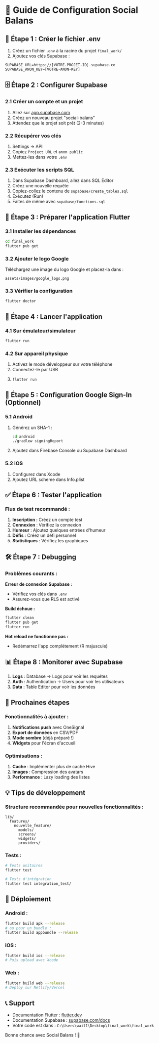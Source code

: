 # 🚀 Guide de Configuration Social Balans

## 📝 Étape 1 : Créer le fichier .env

1. Créez un fichier `.env` à la racine du projet `final_work/`
2. Ajoutez vos clés Supabase :

```
SUPABASE_URL=https://[VOTRE-PROJET-ID].supabase.co
SUPABASE_ANON_KEY=[VOTRE-ANON-KEY]
```

## 🗄️ Étape 2 : Configurer Supabase

### 2.1 Créer un compte et un projet
1. Allez sur [app.supabase.com](https://app.supabase.com)
2. Créez un nouveau projet "social-balans"
3. Attendez que le projet soit prêt (2-3 minutes)

### 2.2 Récupérer vos clés
1. Settings → API
2. Copiez `Project URL` et `anon public`
3. Mettez-les dans votre `.env`

### 2.3 Exécuter les scripts SQL
1. Dans Supabase Dashboard, allez dans SQL Editor
2. Créez une nouvelle requête
3. Copiez-collez le contenu de `supabase/create_tables.sql`
4. Exécutez (Run)
5. Faites de même avec `supabase/functions.sql`

## 📱 Étape 3 : Préparer l'application Flutter

### 3.1 Installer les dépendances
```bash
cd final_work
flutter pub get
```

### 3.2 Ajouter le logo Google
Téléchargez une image du logo Google et placez-la dans :
```
assets/images/google_logo.png
```

### 3.3 Vérifier la configuration
```bash
flutter doctor
```

## 🏃 Étape 4 : Lancer l'application

### 4.1 Sur émulateur/simulateur
```bash
flutter run
```

### 4.2 Sur appareil physique
1. Activez le mode développeur sur votre téléphone
2. Connectez-le par USB
3. ```bash
   flutter run
   ```

## 🔧 Étape 5 : Configuration Google Sign-In (Optionnel)

### 5.1 Android
1. Générez un SHA-1 :
   ```bash
   cd android
   ./gradlew signingReport
   ```
2. Ajoutez dans Firebase Console ou Supabase Dashboard

### 5.2 iOS
1. Configurez dans Xcode
2. Ajoutez URL scheme dans Info.plist

## ✅ Étape 6 : Tester l'application

### Flux de test recommandé :
1. **Inscription** : Créez un compte test
2. **Connexion** : Vérifiez la connexion
3. **Humeur** : Ajoutez quelques entrées d'humeur
4. **Défis** : Créez un défi personnel
5. **Statistiques** : Vérifiez les graphiques

## 🛠️ Étape 7 : Debugging

### Problèmes courants :

**Erreur de connexion Supabase :**
- Vérifiez vos clés dans `.env`
- Assurez-vous que RLS est activé

**Build échoue :**
```bash
flutter clean
flutter pub get
flutter run
```

**Hot reload ne fonctionne pas :**
- Redémarrez l'app complètement (R majuscule)

## 📊 Étape 8 : Monitorer avec Supabase

1. **Logs** : Database → Logs pour voir les requêtes
2. **Auth** : Authentication → Users pour voir les utilisateurs
3. **Data** : Table Editor pour voir les données

## 🎯 Prochaines étapes

### Fonctionnalités à ajouter :
1. **Notifications push** avec OneSignal
2. **Export de données** en CSV/PDF
3. **Mode sombre** (déjà préparé !)
4. **Widgets** pour l'écran d'accueil

### Optimisations :
1. **Cache** : Implémenter plus de cache Hive
2. **Images** : Compression des avatars
3. **Performance** : Lazy loading des listes

## 💡 Tips de développement

### Structure recommandée pour nouvelles fonctionnalités :
```
lib/
  features/
    nouvelle_feature/
      models/
      screens/
      widgets/
      providers/
```

### Tests :
```bash
# Tests unitaires
flutter test

# Tests d'intégration
flutter test integration_test/
```

## 🚀 Déploiement

### Android :
```bash
flutter build apk --release
# ou pour un bundle :
flutter build appbundle --release
```

### iOS :
```bash
flutter build ios --release
# Puis upload avec Xcode
```

### Web :
```bash
flutter build web --release
# Deploy sur Netlify/Vercel
```

## 📞 Support

- Documentation Flutter : [flutter.dev](https://flutter.dev)
- Documentation Supabase : [supabase.com/docs](https://supabase.com/docs)
- Votre code est dans : `C:\Users\wail1\Desktop\final_work\final_work`

Bonne chance avec Social Balans ! 🎉 
